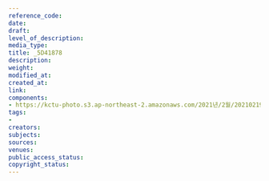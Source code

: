 ```yaml
---
reference_code: 
date: 
draft: 
level_of_description: 
media_type: 
title: _5D41878
description: 
weight: 
modified_at: 
created_at: 
link: 
components:
- https://kctu-photo.s3.ap-northeast-2.amazonaws.com/2021년/2월/20210219_백기완+선생+발인.영결식.하관/송승현/_5D41878.jpg
tags:
- 
creators: 
subjects: 
sources: 
venues: 
public_access_status: 
copyright_status: 
---
```

